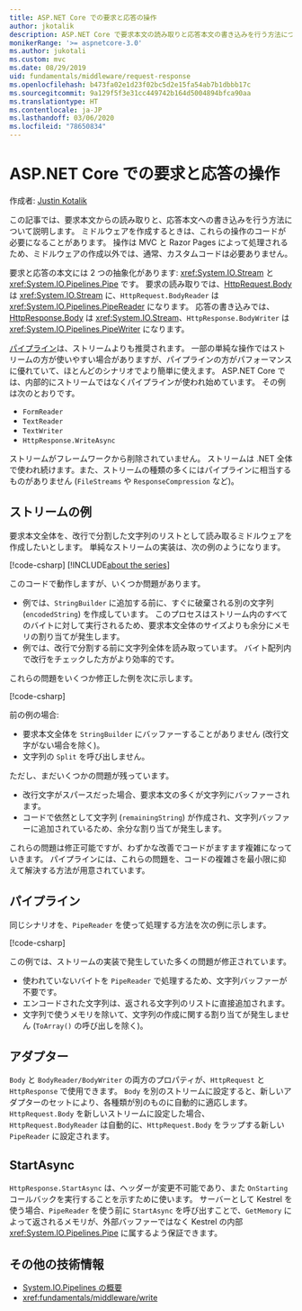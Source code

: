 ```yaml
---
title: ASP.NET Core での要求と応答の操作
author: jkotalik
description: ASP.NET Core で要求本文の読み取りと応答本文の書き込みを行う方法について説明します。
monikerRange: '>= aspnetcore-3.0'
ms.author: jukotali
ms.custom: mvc
ms.date: 08/29/2019
uid: fundamentals/middleware/request-response
ms.openlocfilehash: b473fa02e1d23f02bc5d2e15fa54ab7b1dbbb17c
ms.sourcegitcommit: 9a129f5f3e31cc449742b164d5004894bfca90aa
ms.translationtype: HT
ms.contentlocale: ja-JP
ms.lasthandoff: 03/06/2020
ms.locfileid: "78650834"
---
```

# <a name="request-and-response-operations-in-aspnet-core"></a>ASP.NET Core での要求と応答の操作

作成者: [Justin Kotalik](https://github.com/jkotalik)

この記事では、要求本文からの読み取りと、応答本文への書き込みを行う方法について説明します。 ミドルウェアを作成するときは、これらの操作のコードが必要になることがあります。 操作は MVC と Razor Pages によって処理されるため、ミドルウェアの作成以外では、通常、カスタムコードは必要ありません。

要求と応答の本文には 2 つの抽象化があります: <xref:System.IO.Stream> と <xref:System.IO.Pipelines.Pipe> です。 要求の読み取りでは、[HttpRequest.Body](xref:Microsoft.AspNetCore.Http.HttpRequest.Body) は <xref:System.IO.Stream> に、`HttpRequest.BodyReader` は <xref:System.IO.Pipelines.PipeReader> になります。 応答の書き込みでは、[HttpResponse.Body](xref:Microsoft.AspNetCore.Http.HttpResponse.Body) は <xref:System.IO.Stream>、`HttpResponse.BodyWriter` は <xref:System.IO.Pipelines.PipeWriter> になります。

[パイプライン](/dotnet/standard/io/pipelines)は、ストリームよりも推奨されます。 一部の単純な操作ではストリームの方が使いやすい場合がありますが、パイプラインの方がパフォーマンスに優れていて、ほとんどのシナリオでより簡単に使えます。 ASP.NET Core では、内部的にストリームではなくパイプラインが使われ始めています。 その例は次のとおりです。

* `FormReader`
* `TextReader`
* `TextWriter`
* `HttpResponse.WriteAsync`

ストリームがフレームワークから削除されていません。 ストリームは .NET 全体で使われ続けます。また、ストリームの種類の多くにはパイプラインに相当するものがありません (`FileStreams` や `ResponseCompression` など)。

## <a name="stream-examples"></a>ストリームの例

要求本文全体を、改行で分割した文字列のリストとして読み取るミドルウェアを作成したいとします。 単純なストリームの実装は、次の例のようになります。

[!code-csharp[](request-response/samples/3.x/RequestResponseSample/Startup.cs?name=GetListOfStringsFromStream)]
[!INCLUDE[about the series](~/includes/code-comments-loc.md)]

このコードで動作しますが、いくつか問題があります。

* 例では、`StringBuilder` に追加する前に、すぐに破棄される別の文字列 (`encodedString`) を作成しています。 このプロセスはストリーム内のすべてのバイトに対して実行されるため、要求本文全体のサイズよりも余分にメモリの割り当てが発生します。
* 例では、改行で分割する前に文字列全体を読み取っています。 バイト配列内で改行をチェックした方がより効率的です。

これらの問題をいくつか修正した例を次に示します。

[!code-csharp[](request-response/samples/3.x/RequestResponseSample/Startup.cs?name=GetListOfStringsFromStreamMoreEfficient)]

前の例の場合:

* 要求本文全体を `StringBuilder` にバッファーすることがありません (改行文字がない場合を除く)。
* 文字列の `Split` を呼び出しません。

ただし、まだいくつかの問題が残っています。

* 改行文字がスパースだった場合、要求本文の多くが文字列にバッファーされます。
* コードで依然として文字列 (`remainingString`) が作成され、文字列バッファーに追加されているため、余分な割り当てが発生します。

これらの問題は修正可能ですが、わずかな改善でコードがますます複雑になっていきます。 パイプラインには、これらの問題を、コードの複雑さを最小限に抑えて解決する方法が用意されています。

## <a name="pipelines"></a>パイプライン

同じシナリオを、`PipeReader` を使って処理する方法を次の例に示します。

[!code-csharp[](request-response/samples/3.x/RequestResponseSample/Startup.cs?name=GetListOfStringFromPipe)]

この例では、ストリームの実装で発生していた多くの問題が修正されています。

* 使われていないバイトを `PipeReader` で処理するため、文字列バッファーが不要です。
* エンコードされた文字列は、返される文字列のリストに直接追加されます。
* 文字列で使うメモリを除いて、文字列の作成に関する割り当てが発生しません (`ToArray()` の呼び出しを除く)。

## <a name="adapters"></a>アダプター

`Body` と `BodyReader/BodyWriter` の両方のプロパティが、`HttpRequest` と `HttpResponse` で使用できます。 `Body` を別のストリームに設定すると、新しいアダプターのセットにより、各種類が別のものに自動的に適応します。 `HttpRequest.Body` を新しいストリームに設定した場合、`HttpRequest.BodyReader` は自動的に、`HttpRequest.Body` をラップする新しい `PipeReader` に設定されます。

## <a name="startasync"></a>StartAsync

`HttpResponse.StartAsync` は、ヘッダーが変更不可能であり、また `OnStarting` コールバックを実行することを示すために使います。 サーバーとして Kestrel を使う場合、`PipeReader` を使う前に `StartAsync` を呼び出すことで、`GetMemory` によって返されるメモリが、外部バッファーではなく Kestrel の内部 <xref:System.IO.Pipelines.Pipe> に属するよう保証できます。

## <a name="additional-resources"></a>その他の技術情報

* [System.IO.Pipelines の概要](https://devblogs.microsoft.com/dotnet/system-io-pipelines-high-performance-io-in-net/)
* <xref:fundamentals/middleware/write>
